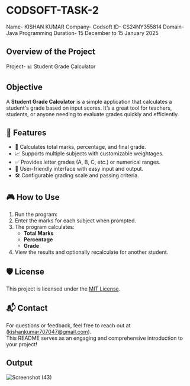 # CODSOFT-TASK-2
Name- KISHAN KUMAR
Company- Codsoft
ID- CS24NY355814
Domain- Java Programming
Duration- 15 December to 15 January 2025

 ## Overview of the Project

Project- 📊 Student Grade Calculator  
## Objective
A **Student Grade Calculator** is a simple application that calculates a student's grade based on input scores. It’s a great tool for teachers, students, or anyone needing to evaluate grades quickly and efficiently.  

## 🚀 Features  

- 🧮 Calculates total marks, percentage, and final grade.  
- 📈 Supports multiple subjects with customizable weightages.  
- ✅ Provides letter grades (A, B, C, etc.) or numerical ranges.  
- 🔁 User-friendly interface with easy input and output.  
- 🛠️ Configurable grading scale and passing criteria.  
## 🎮 How to Use  

1. Run the program:    
2. Enter the marks for each subject when prompted.  
3. The program calculates:  
   - **Total Marks**  
   - **Percentage**  
   - **Grade**  
4. View the results and optionally recalculate for another student.  

## 🛡️ License  

This project is licensed under the [MIT License](LICENSE).  

## 📬 Contact  

For questions or feedback, feel free to reach out at (kishankumar707047@gmail.com).  
This README serves as an engaging and comprehensive introduction to your project! 
 ## Output
![Screenshot (43)](https://github.com/user-attachments/assets/3997e5f0-cae5-41af-8031-8cf8f32f08c1)
